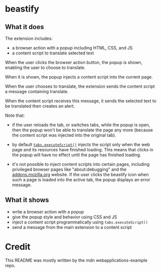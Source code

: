 # beastify

## What it does ##

The extension includes:

* a browser action with a popup including HTML, CSS, and JS
* a content script to translate selected text

When the user clicks the browser action button, the popup is shown, enabling
the user to choose to translate.

When it is shown, the popup injects a content script into the current page.

When the user chooses to translate, the extension sends the content script a
message containing translate.

When the content script receives this message, it sends the selected text to be
translated then creates an alert.

Note that:

* if the user reloads the tab, or switches tabs, while the popup is open, then the popup won't be able to translate the page any more (because the content script was injected into the original tab).

* by default [`tabs.executeScript()`](https://developer.mozilla.org/en-US/Add-ons/WebExtensions/API/tabs/executeScript) injects the script only when the web page and its resources have finished loading. This means that clicks in the popup will have no effect until the page has finished loading.

* it's not possible to inject content scripts into certain pages, including privileged browser pages like "about:debugging" and the [addons.mozilla.org](https://addons.mozilla.org/) website. If the user clicks the beastify icon when such a page is loaded into the active tab, the popup displays an error message.

## What it shows ##

* write a browser action with a popup
* give the popup style and behavior using CSS and JS
* inject a content script programmatically using `tabs.executeScript()`
* send a message from the main extension to a content script

# Credit

This README was mostly written by the mdn webapplications-example repo.
